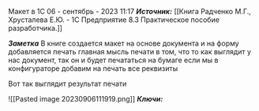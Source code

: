 
Макет в 1С
 06 - сентябрь - 2023  11:17 
***Источник:*** [[Книга Радченко М.Г., Хрусталева Е.Ю. - 1С Предприятие 8.3 Практическое пособие разработчика.]]

***Заметка*** 
	В книге создается макет на основе документа и на форму добавляется печать
	главная мысль печати в том, что то как выглядит у нас документ, так он и будет печататься на бумаге если мы в конфигураторе добавим на печать все реквизиты

Вот так выглядит результат печати 

![[Pasted image 20230906111919.png]]
***Ключи:*** 
